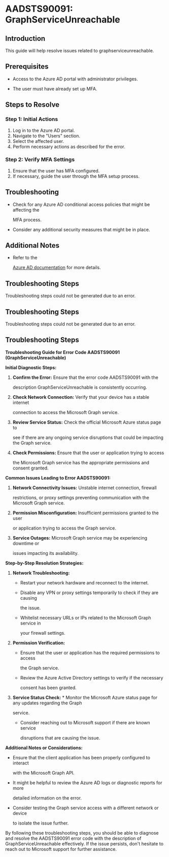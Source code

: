 # AADSTS90091: GraphServiceUnreachable


## Introduction

This guide will help resolve issues related to graphserviceunreachable.


## Prerequisites


* Access to the Azure AD portal with administrator privileges.

* The user must have already set up MFA.


## Steps to Resolve


### Step 1: Initial Actions

1. Log in to the Azure AD portal.
2. Navigate to the "Users" section.
3. Select the affected user.
4. Perform necessary actions as described for the error.


### Step 2: Verify MFA Settings

1. Ensure that the user has MFA configured.
2. If necessary, guide the user through the MFA setup process.


## Troubleshooting


* Check for any Azure AD conditional access policies that might be affecting the

  MFA process.

* Consider any additional security measures that might be in place.


## Additional Notes


* Refer to the

  [Azure AD 
documentation](https://learn.microsoft.com/en-us/azure/active-directory/)
  for more details.


## Troubleshooting Steps

Troubleshooting steps could not be generated due to an error.


## Troubleshooting Steps

Troubleshooting steps could not be generated due to an error.


## Troubleshooting Steps

**Troubleshooting Guide for Error Code AADSTS90091 (GraphServiceUnreachable)**

**Initial Diagnostic Steps:** 

1. **Confirm the Error:** Ensure that the error code AADSTS90091 with the

   description GraphServiceUnreachable is consistently occurring.
2. **Check Network Connection:** Verify that your device has a stable internet

   connection to access the Microsoft Graph service.
3. **Review Service Status:** Check the official Microsoft Azure status page to

   see if there are any ongoing service disruptions that could be impacting the
   Graph service.
4. **Check Permissions:** Ensure that the user or application trying to access

   the Microsoft Graph service has the appropriate permissions and consent
   granted.

**Common Issues Leading to Error AADSTS90091:** 

1. **Network Connectivity Issues:** Unstable internet connection, firewall

   restrictions, or proxy settings preventing communication with the Microsoft
   Graph service.
2. **Permission Misconfiguration:** Insufficient permissions granted to the user

   or application trying to access the Graph service.
3. **Service Outages:** Microsoft Graph service may be experiencing downtime or

   issues impacting its availability.

**Step-by-Step Resolution Strategies:** 

1. **Network Troubleshooting:** 

   * Restart your network hardware and reconnect to the internet.

   * Disable any VPN or proxy settings temporarily to check if they are causing

     the issue.
   * Whitelist necessary URLs or IPs related to the Microsoft Graph service in

     your firewall settings.

2. **Permission Verification:** 

   * Ensure that the user or application has the required permissions to access

     the Graph service.
   * Review the Azure Active Directory settings to verify if the necessary

     consent has been granted.

3. **Service Status Check:**    * Monitor the Microsoft Azure status page for 
any updates regarding the Graph

     service.
   * Consider reaching out to Microsoft support if there are known service

     disruptions that are causing the issue.

**Additional Notes or Considerations:**


* Ensure that the client application has been properly configured to interact

  with the Microsoft Graph API.

* It might be helpful to review the Azure AD logs or diagnostic reports for more

  detailed information on the error.

* Consider testing the Graph service access with a different network or device

  to isolate the issue further.

By following these troubleshooting steps, you should be able to diagnose and
resolve the AADSTS90091 error code with the description of
GraphServiceUnreachable effectively. If the issue persists, don't hesitate to
reach out to Microsoft support for further assistance.